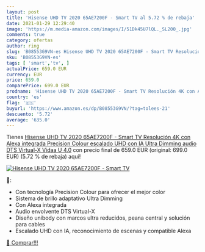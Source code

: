 ```yaml
---
layout: post
title: 'Hisense UHD TV 2020 65AE7200F - Smart TV al 5.72 % de rebaja'
date: 2021-01-29 12:29:40
image: 'https://m.media-amazon.com/images/I/51Dk45U7lQL._SL200_.jpg'
comments: true
category: ofertas
author: ring
slug: 'B08553G9VN-es Hisense UHD TV 2020 65AE7200F - Smart TV Resolución 4K con...'
sku: 'B08553G9VN-es'
tags: [ 'smart','tv', ]
actualPrice: 659.0 EUR
currency: EUR
price: 659.0
comparePrice: 699.0 EUR
prodname: 'Hisense UHD TV 2020 65AE7200F - Smart TV Resolución 4K con Alexa integrada  Precision Colour  escalado UHD con IA  Ultra Dimming  audio DTS Virtual-X  Vidaa U 4.0'
country: 'es'
flag: '🇪🇸'
buyurl: 'https://www.amazon.es/dp/B08553G9VN/?tag=tolees-21'
descuento: '5.72'
average: '635.0'
---
```


Tienes [Hisense UHD TV 2020 65AE7200F - Smart TV Resolución 4K con Alexa integrada  Precision Colour  escalado UHD con IA  Ultra Dimming  audio DTS Virtual-X  Vidaa U 4.0](https://www.amazon.es/dp/B08553G9VN/?tag=tolees-21) con precio final de  659.0 EUR (original: 699.0 EUR) (5.72 %  de rebaja) aqui!

[![Hisense UHD TV 2020 65AE7200F - Smart TV](https://m.media-amazon.com/images/I/51Dk45U7lQL._SL200_.jpg)](https://www.amazon.es/dp/B08553G9VN/?tag=tolees-21)

🔎:

- Con tecnología Precision Colour para ofrecer el mejor color
- Sistema de brillo adaptativo Ultra Dimming
- Con Alexa integrada
- Audio envolvente DTS Virtual-X
- Diseño unibody con marcos ultra reducidos, peana central y solución para cables
- Escalado UHD con IA, reconocimiento de escenas y compatible Alexa

[🛒 Comprar!!!](https://www.amazon.es/dp/B08553G9VN/?tag=tolees-21)
